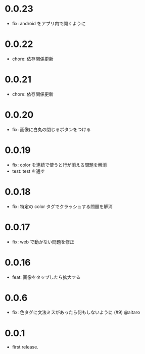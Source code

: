 # 0.0.23

- fix: android をアプリ内で開くように

# 0.0.22

- chore: 依存関係更新

# 0.0.21

- chore: 依存関係更新

# 0.0.20

- fix: 画像に白丸の閉じるボタンをつける

# 0.0.19

- fix: color を連続で使うと行が消える問題を解消
- test: test を通す

# 0.0.18

- fix: 特定の color タグでクラッシュする問題を解消

# 0.0.17

- fix: web で動かない問題を修正

# 0.0.16

- feat: 画像をタップしたら拡大する

# 0.0.6

- fix: 色タグに文法ミスがあったら何もしないように (#9) @aitaro

# 0.0.1

- first release.
